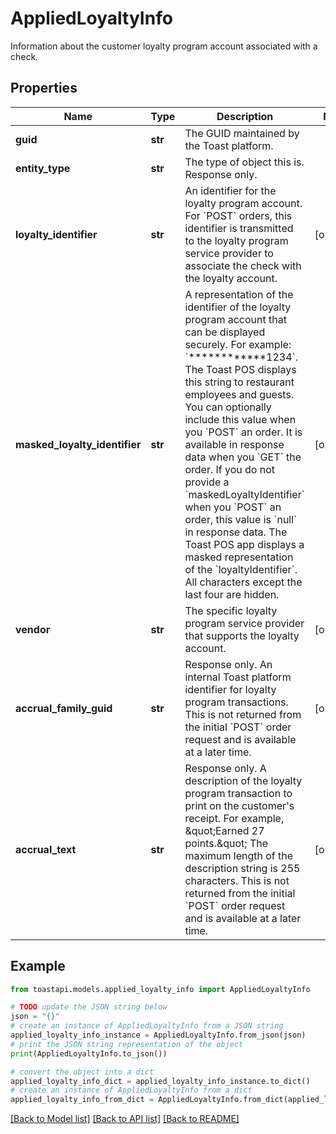 # AppliedLoyaltyInfo

Information about the customer loyalty program account associated with a check.

## Properties

Name | Type | Description | Notes
------------ | ------------- | ------------- | -------------
**guid** | **str** | The GUID maintained by the Toast platform. | 
**entity_type** | **str** | The type of object this is. Response only. | 
**loyalty_identifier** | **str** | An identifier for the loyalty program account. For &#x60;POST&#x60; orders, this identifier is transmitted to the loyalty program service provider to associate the check with the loyalty account. | [optional] 
**masked_loyalty_identifier** | **str** | A representation of the identifier of the loyalty program account that can be displayed securely. For example: &#x60;************1234&#x60;. The Toast POS displays this string to restaurant employees and guests.  You can optionally include this value when you &#x60;POST&#x60; an order. It is available in response data when you &#x60;GET&#x60; the order.  If you do not provide a &#x60;maskedLoyaltyIdentifier&#x60; when you &#x60;POST&#x60; an order, this value is &#x60;null&#x60; in response data.  The Toast POS app displays a masked representation of the &#x60;loyaltyIdentifier&#x60;. All characters except the last four are hidden.  | [optional] 
**vendor** | **str** | The specific loyalty program service provider that supports the loyalty account. | [optional] 
**accrual_family_guid** | **str** | Response only. An internal Toast platform identifier for loyalty program transactions.  This is not returned from the initial &#x60;POST&#x60; order request and is available at a later time.  | [optional] 
**accrual_text** | **str** | Response only. A description of the loyalty program transaction to print on the customer&#39;s receipt. For example, \&quot;Earned 27 points.\&quot;  The maximum length of the description string is 255 characters.  This is not returned from the initial &#x60;POST&#x60; order request and is available at a later time.  | [optional] 

## Example

```python
from toastapi.models.applied_loyalty_info import AppliedLoyaltyInfo

# TODO update the JSON string below
json = "{}"
# create an instance of AppliedLoyaltyInfo from a JSON string
applied_loyalty_info_instance = AppliedLoyaltyInfo.from_json(json)
# print the JSON string representation of the object
print(AppliedLoyaltyInfo.to_json())

# convert the object into a dict
applied_loyalty_info_dict = applied_loyalty_info_instance.to_dict()
# create an instance of AppliedLoyaltyInfo from a dict
applied_loyalty_info_from_dict = AppliedLoyaltyInfo.from_dict(applied_loyalty_info_dict)
```
[[Back to Model list]](../README.md#documentation-for-models) [[Back to API list]](../README.md#documentation-for-api-endpoints) [[Back to README]](../README.md)


